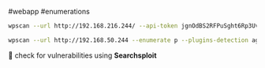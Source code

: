 #webapp #enumerations 

```bash
wpscan --url http://192.168.216.244/ --api-token jgnOdBS2RFPuSght6Rp3UvqkKVvXwCpsrMcAedzuxNg
```

```bash
wpscan --url http://192.168.50.244 --enumerate p --plugins-detection aggressive -o websrv1/wpscan
```

🔴 check for vulnerabilities using **Searchsploit** 

